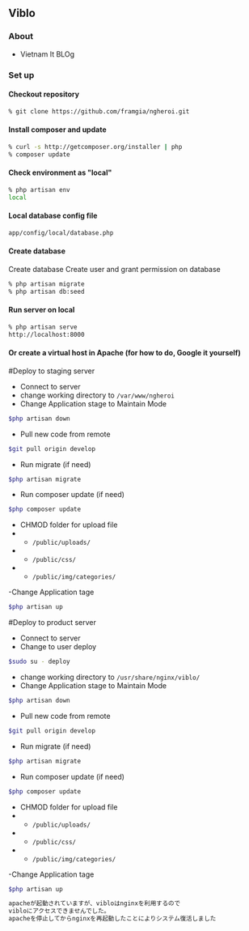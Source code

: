 ## Viblo

### About

* Vietnam It BLOg

### Set up

#### Checkout repository

```bash
% git clone https://github.com/framgia/ngheroi.git
```

#### Install composer and update

```bash
% curl -s http://getcomposer.org/installer | php
% composer update
```

#### Check environment as "local"

```bash
% php artisan env
local
```

#### Local database config file

```bash
app/config/local/database.php
```

#### Create database

Create database
Create user and grant permission on database

```bash
% php artisan migrate
% php artisan db:seed
```

#### Run server on local

```bash
% php artisan serve
http://localhost:8000
```

#### Or create a virtual host in Apache (for how to do, Google it yourself)



#Deploy to staging server
- Connect to server
- change working directory to `/var/www/ngheroi`
- Change Application stage to Maintain Mode
```bash
$php artisan down
```
- Pull new code from remote
```bash
$git pull origin develop
```
- Run migrate (if need)
```bash
$php artisan migrate
```
- Run composer update (if need)
```bash
$php composer update
```
- CHMOD folder for upload file
- - `/public/uploads/`
- - `/public/css/`
- - `/public/img/categories/`

-Change Application tage
```bash
$php artisan up
```


#Deploy to product server

- Connect to server
- Change to user deploy
```bash
$sudo su - deploy
```

- change working directory to `/usr/share/nginx/viblo/`
- Change Application stage to Maintain Mode
```bash
$php artisan down
```
- Pull new code from remote
```bash
$git pull origin develop
```
- Run migrate (if need)
```bash
$php artisan migrate
```
- Run composer update (if need)
```bash
$php composer update
```
- CHMOD folder for upload file
- - `/public/uploads/`
- - `/public/css/`
- - `/public/img/categories/`

-Change Application tage
```bash
$php artisan up
```

```bash
apacheが起動されていますが、vibloはnginxを利用するので
vibloにアクセスできませんでした。
apacheを停止してからnginxを再起動したことによりシステム復活しました
```

